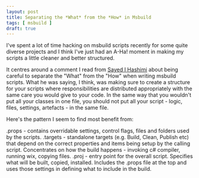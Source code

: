 ```yaml
---
layout: post
title: Separating the *What* from the *How* in Msbuild
tags: [ msbuild ]
draft: true
---
```


I've spent a lot of time hacking on msbuild scripts recently for some quite diverse projects and I think 
I've just had an A-Ha! moment in making my scripts a little cleaner and better structured.

It centres around a comment I read from [Sayed I Hashimi](http://www.sedodream.com/) about being careful to 
separate the "What" from the "How" when writing msbuild scripts. What he was saying, I think, was 
making sure to create a structure for your scripts where responsibilities are distributed 
appropriately with the same care you would give to your code. In the same way that you wouldn't 
put all your classes in one file, you should not put all your script - logic, files, settings, 
artefacts - in the same file.

Here's the pattern I seem to find most benefit from:

<graphic here>

.props - contains overridable settings, control flags, files and folders used by the scripts.
.targets - standalone targets (e.g. Build, Clean, Publish etc) that depend on the correct properties
and items being setup by the calling script. Concentrates on how the build happens - invoking 
c# compiler, running wix, copying files.
.proj - entry point for the overall script. Specifies what will be built, copied, installed. Includes the 
.props file at the top and uses those settings in defining what to include in the build.



